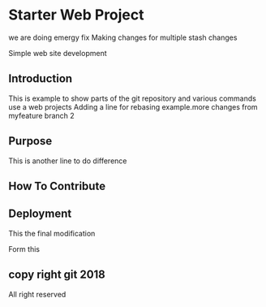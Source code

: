 # Starter Web Project
we are doing emergy fix
Making changes for multiple stash changes


Simple web site development

## Introduction
This is example to show parts of the git repository  and various commands use a web projects
Adding a line for rebasing example.more changes from myfeature branch 2


## Purpose

This is another line to do difference

## How To Contribute

## Deployment
This the final modification

Form this 



## copy right git 2018
All right reserved
